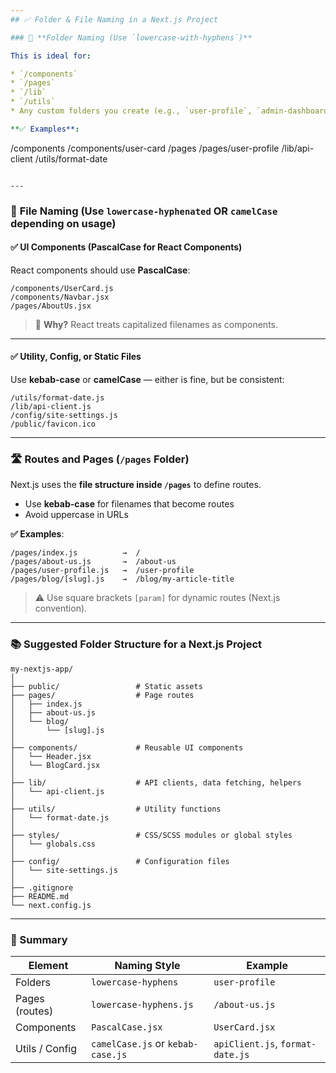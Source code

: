 ```yaml
---
## ✅ Folder & File Naming in a Next.js Project

### 🔧 **Folder Naming (Use `lowercase-with-hyphens`)**

This is ideal for:

* `/components`
* `/pages`
* `/lib`
* `/utils`
* Any custom folders you create (e.g., `user-profile`, `admin-dashboard`)

**✅ Examples**:

```
/components
/components/user-card
/pages
/pages/user-profile
/lib/api-client
/utils/format-date
```

---
```


### 📄 **File Naming (Use `lowercase-hyphenated` OR `camelCase` depending on usage)**

#### ✅ UI Components (PascalCase for React Components)

React components should use **PascalCase**:

```
/components/UserCard.js
/components/Navbar.jsx
/pages/AboutUs.jsx
```

> 📌 **Why?** React treats capitalized filenames as components.

---

#### ✅ Utility, Config, or Static Files

Use **kebab-case** or **camelCase** — either is fine, but be consistent:

```
/utils/format-date.js
/lib/api-client.js
/config/site-settings.js
/public/favicon.ico
```

---

### 🛣️ **Routes and Pages (`/pages` Folder)**

Next.js uses the **file structure inside `/pages`** to define routes.

* Use **kebab-case** for filenames that become routes
* Avoid uppercase in URLs

**✅ Examples**:

```
/pages/index.js          →  /
/pages/about-us.js       →  /about-us
/pages/user-profile.js   →  /user-profile
/pages/blog/[slug].js    →  /blog/my-article-title
```

> ⚠️ Use square brackets `[param]` for dynamic routes (Next.js convention).

---

### 📚 Suggested Folder Structure for a Next.js Project

```
my-nextjs-app/
│
├── public/                 # Static assets
├── pages/                  # Page routes
│   ├── index.js
│   ├── about-us.js
│   └── blog/
│       └── [slug].js
│
├── components/             # Reusable UI components
│   └── Header.jsx
│   └── BlogCard.jsx
│
├── lib/                    # API clients, data fetching, helpers
│   └── api-client.js
│
├── utils/                  # Utility functions
│   └── format-date.js
│
├── styles/                 # CSS/SCSS modules or global styles
│   └── globals.css
│
├── config/                 # Configuration files
│   └── site-settings.js
│
├── .gitignore
├── README.md
└── next.config.js
```

---

### 📝 Summary

| Element        | Naming Style                      | Example                          |
| -------------- | --------------------------------- | -------------------------------- |
| Folders        | `lowercase-hyphens`               | `user-profile`                   |
| Pages (routes) | `lowercase-hyphens.js`            | `/about-us.js`                   |
| Components     | `PascalCase.jsx`                  | `UserCard.jsx`                   |
| Utils / Config | `camelCase.js` or `kebab-case.js` | `apiClient.js`, `format-date.js` |

